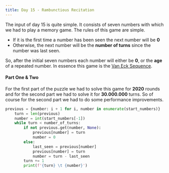 ```yaml
---
title: Day 15 - Rambunctious Recitation
---
```

The input of day 15 is quite simple. It consists of seven numbers with which we had to play a memory game. The rules of this game are simple. 

- If it is the first time a number has been seen the next number will be **0**
- Otherwise, the next number will be the **number of turns** since the number was last seen. 
  
So, after the initial seven numbers each number will either be **0**, or the **age** of a repeated number. In essence this game is the [Van Eck Sequence](https://www.youtube.com/watch?v=etMJxB-igrc).

#### Part One & Two
For the first part of the puzzle we had to solve this game for **2020** rounds and for the second part we had to solve it for **30.000.000** turns. So of course for the second part we had to do some performance improvements. 

```python
previous = {number: i + 1 for i, number in enumerate(start_numbers)}
    turn = len(previous)
    number = int(start_numbers[-1])
    while turn < number_of_turns:
        if not previous.get(number, None):
            previous[number] = turn
            number = 0
        else:
            last_seen = previous[number]
            previous[number] = turn
            number = turn - last_seen
        turn += 1
        print(f'{turn} \t {number}')
```